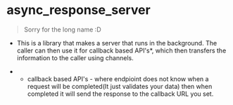 # async_response_server
> Sorry for the long name :D
- This is a library that makes a server  that runs in the background. The caller can then use it for callback based API's*,
  which then transfers the information to the caller using channels.
  
 - * callback based API's - where endpioint does not know when a request will be completed(It just validates your data)
   then when completed it will send the response to the callback URL you set.
